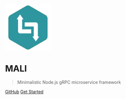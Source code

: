 <img src="mali-logo.png" alt="logo" style="width: 150px;"/>

# <strong>MALI</strong> <a name="mali-logo"></a>

> Minimalistic Node.js gRPC microservice framework

[GitHub](https://github.com/malijs/mali/)
[Get Started](#mali)
